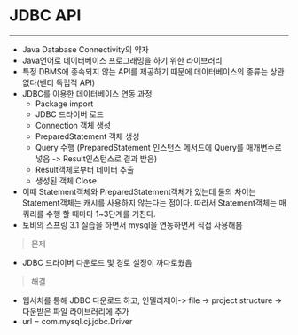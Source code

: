 # JDBC API

----

- Java Database Connectivity의 약자
- Java언어로 데이터베이스 프로그래밍을 하기 위한 라이브러리
- 특정 DBMS에 종속되지 않는 API를 제공하기 때문에 데이터베이스의 종류는 상관없다(벤더 독립적 API)
- JDBC를 이용한 데이터베이스 연동 과정
    - Package import
    - JDBC 드라이버 로드
    - Connection 객체 생성
    - PreparedStatement 객체 생성
    - Query 수행 (PreparedStatement 인스턴스 메서드에 Query를 매개변수로 넣음 -> Result인스턴스로 결과 받음)
    - Result객체로부터 데이터 추출
    - 생성된 객체 Close
- 이때 Statement객체와 PreparedStatement객체가 있는데 둘의 차이는
  Statement객체는 캐시를 사용하지 않는다는 점이다. 따라서 Statement객체는 매 쿼리를 수행 할 때마다 1~3단계를 거친다.
- 토비의 스프링 3.1 실습을 하면서 mysql을 연동하면서 직접 사용해봄
> 문제
- JDBC 드라이버 다운로드 및 경로 설정이 까다로웠음
> 해결
- 웹서치를 통해 JDBC 다운로드 하고, 인텔리제이-> file -> project structure -> 다운받은 파일 라이브러리에 추가
- url = com.mysql.cj.jdbc.Driver